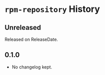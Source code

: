 # `rpm-repository` History

<!-- next-header -->

## Unreleased

Released on ReleaseDate.

## 0.1.0

* No changelog kept.
